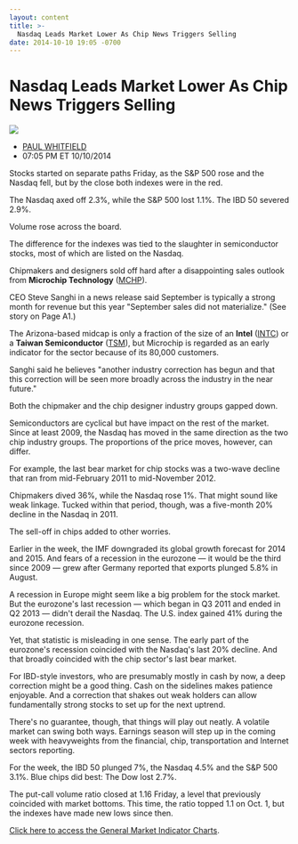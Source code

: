 ```yaml
---
layout: content
title: >-
  Nasdaq Leads Market Lower As Chip News Triggers Selling
date: 2014-10-10 19:05 -0700
---
```



Nasdaq Leads Market Lower As Chip News Triggers Selling
========================================================


![](https://www.investors.com/wp-content/uploads/ibd-migrated-images/MPv_141013_635485525305053526.png)

* [PAUL WHITFIELD](https://www.investors.com/author/whitfieldp/ "Posts by PAUL WHITFIELD")
* 07:05 PM ET 10/10/2014




Stocks started on separate paths Friday, as the S&P 500 rose and the Nasdaq fell, but by the close both indexes were in the red.


The Nasdaq axed off 2.3%, while the S&P 500 lost 1.1%. The IBD 50 severed 2.9%.


Volume rose across the board.


The difference for the indexes was tied to the slaughter in semiconductor stocks, most of which are listed on the Nasdaq.


Chipmakers and designers sold off hard after a disappointing sales outlook from **Microchip Technology** ([MCHP](https://research.investors.com/quote.aspx?symbol=MCHP)).


CEO Steve Sanghi in a news release said September is typically a strong month for revenue but this year "September sales did not materialize." (See story on Page A1.)


The Arizona-based midcap is only a fraction of the size of an **Intel** ([INTC](https://research.investors.com/quote.aspx?symbol=INTC)) or a **Taiwan Semiconductor** ([TSM](https://research.investors.com/quote.aspx?symbol=TSM)), but Microchip is regarded as an early indicator for the sector because of its 80,000 customers.


Sanghi said he believes "another industry correction has begun and that this correction will be seen more broadly across the industry in the near future."


Both the chipmaker and the chip designer industry groups gapped down.


Semiconductors are cyclical but have impact on the rest of the market. Since at least 2009, the Nasdaq has moved in the same direction as the two chip industry groups. The proportions of the price moves, however, can differ.


For example, the last bear market for chip stocks was a two-wave decline that ran from mid-February 2011 to mid-November 2012.


Chipmakers dived 36%, while the Nasdaq rose 1%. That might sound like weak linkage. Tucked within that period, though, was a five-month 20% decline in the Nasdaq in 2011.


The sell-off in chips added to other worries.


Earlier in the week, the IMF downgraded its global growth forecast for 2014 and 2015. And fears of a recession in the eurozone — it would be the third since 2009 — grew after Germany reported that exports plunged 5.8% in August.


A recession in Europe might seem like a big problem for the stock market. But the eurozone's last recession — which began in Q3 2011 and ended in Q2 2013 — didn't derail the Nasdaq. The U.S. index gained 41% during the eurozone recession.


Yet, that statistic is misleading in one sense. The early part of the eurozone's recession coincided with the Nasdaq's last 20% decline. And that broadly coincided with the chip sector's last bear market.


For IBD-style investors, who are presumably mostly in cash by now, a deep correction might be a good thing. Cash on the sidelines makes patience enjoyable. And a correction that shakes out weak holders can allow fundamentally strong stocks to set up for the next uptrend.


There's no guarantee, though, that things will play out neatly. A volatile market can swing both ways. Earnings season will step up in the coming week with heavyweights from the financial, chip, transportation and Internet sectors reporting.


For the week, the IBD 50 plunged 7%, the Nasdaq 4.5% and the S&P 500 3.1%. Blue chips did best: The Dow lost 2.7%.


The put-call volume ratio closed at 1.16 Friday, a level that previously coincided with market bottoms. This time, the ratio topped 1.1 on Oct. 1, but the indexes have made new lows since then.


[Click here to access the General Market Indicator Charts](https://www.investors.com/pdf/GMI_101314.pdf).




